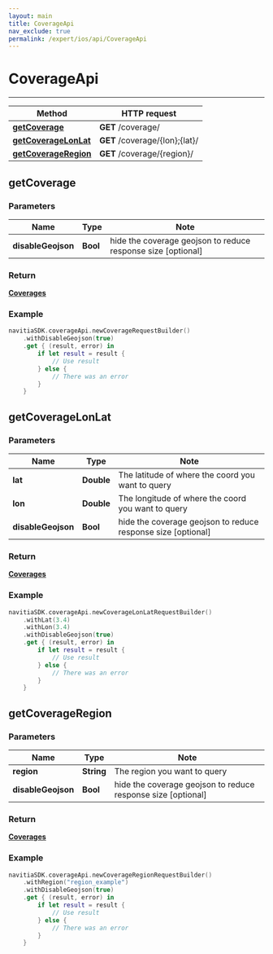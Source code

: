 ```yaml
---
layout: main
title: CoverageApi
nav_exclude: true
permalink: /expert/ios/api/CoverageApi
---
```


# CoverageApi

---

Method | HTTP request
------------- | -------------
[**getCoverage**](#getCoverage) | **GET** /coverage/
[**getCoverageLonLat**](#getCoverageLonLat) | **GET** /coverage/{lon};{lat}/
[**getCoverageRegion**](#getCoverageRegion) | **GET** /coverage/{region}/

## **getCoverage**

### Parameters

Name | Type | Note
---- | ---- | ----
**disableGeojson** | **Bool**| hide the coverage geojson to reduce response size [optional] 

### Return
[**Coverages**](../model/Coverages)


### Example
```swift
navitiaSDK.coverageApi.newCoverageRequestBuilder()
    .withDisableGeojson(true)
    .get { (result, error) in
        if let result = result {
            // Use result
        } else {
            // There was an error
        }
    }
```

## **getCoverageLonLat**

### Parameters

Name | Type | Note
---- | ---- | ----
**lat** | **Double**|  The latitude of where the coord you want to query 
**lon** | **Double**|  The longitude of where the coord you want to query 
**disableGeojson** | **Bool**| hide the coverage geojson to reduce response size [optional] 

### Return
[**Coverages**](../model/Coverages)


### Example
```swift
navitiaSDK.coverageApi.newCoverageLonLatRequestBuilder()
    .withLat(3.4)
    .withLon(3.4)
    .withDisableGeojson(true)
    .get { (result, error) in
        if let result = result {
            // Use result
        } else {
            // There was an error
        }
    }
```

## **getCoverageRegion**

### Parameters

Name | Type | Note
---- | ---- | ----
**region** | **String**|  The region you want to query 
**disableGeojson** | **Bool**| hide the coverage geojson to reduce response size [optional] 

### Return
[**Coverages**](../model/Coverages)


### Example
```swift
navitiaSDK.coverageApi.newCoverageRegionRequestBuilder()
    .withRegion("region_example")
    .withDisableGeojson(true)
    .get { (result, error) in
        if let result = result {
            // Use result
        } else {
            // There was an error
        }
    }
```

